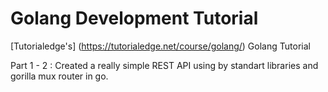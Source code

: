 # Golang Development Tutorial

[Tutorialedge's] (https://tutorialedge.net/course/golang/) Golang Tutorial  

Part 1 - 2 : Created a really simple REST API using by standart libraries and gorilla mux router in go.
